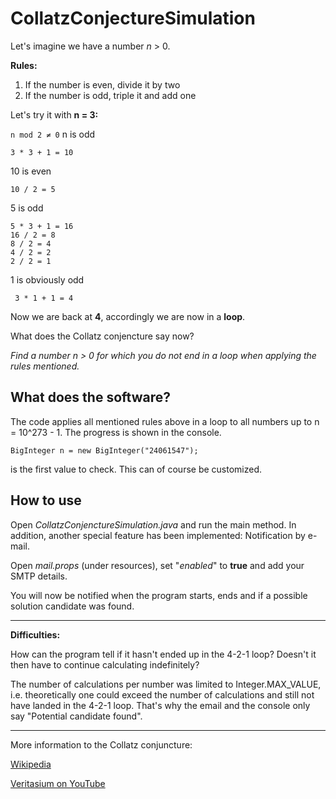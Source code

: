 

# CollatzConjectureSimulation
Let's imagine we have a number *n* > 0.

**Rules:**

 1. If the number is even, divide it by two
 2. If the number is odd, triple it and add one

Let's try it with **n = 3:**

`n mod 2 ≠ 0` n is odd

    3 * 3 + 1 = 10
10 is even

    10 / 2 = 5
5 is odd

    5 * 3 + 1 = 16
    16 / 2 = 8
    8 / 2 = 4
    4 / 2 = 2
    2 / 2 = 1
1 is obviously odd

     3 * 1 + 1 = 4
Now we are back at **4**, accordingly we are now in a **loop**.

What does the Collatz conjencture say now? 

*Find a number n > 0 for which you do not end in a loop when applying the rules mentioned.*

## What does the software?

The code applies all mentioned rules above in a loop to all numbers up to n = 10^273 - 1. The progress is shown in the console.

    BigInteger n = new BigInteger("24061547");
  is the first value to check. This can of course be customized.

## How to use
Open *CollatzConjenctureSimulation.java* and run the main method.
In addition, another special feature has been implemented: Notification by e-mail.

Open *mail.props* (under resources), set "*enabled*" to **true** and add your SMTP details.

You will now be notified when the program starts, ends and if a possible solution candidate was found.

---
**Difficulties:**

How can the program tell if it hasn't ended up in the 4-2-1 loop? Doesn't it then have to continue calculating indefinitely? 

The number of calculations per number was limited to Integer.MAX_VALUE, i.e. theoretically one could exceed the number of calculations and still not have landed in the 4-2-1 loop. That's why the email and the console only say "Potential candidate found".

---
More information to the Collatz conjuncture:

[Wikipedia](https://en.wikipedia.org/wiki/Collatz_conjecture)

[Veritasium on YouTube](https://www.youtube.com/watch?v=094y1Z2wpJg)
